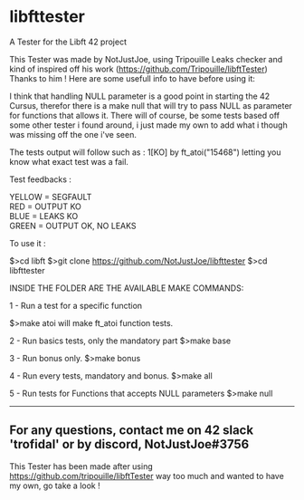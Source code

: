 # libfttester
A Tester for the Libft 42 project

This Tester was made by NotJustJoe, using Tripouille Leaks checker and kind of inspired off his work (https://github.com/Tripouille/libftTester) Thanks to him !
Here are some usefull info to have before using it:

I think that handling NULL parameter is a good point in starting the 42 Cursus, therefor there is a make null that will try to pass NULL as parameter for functions that allows it.
There will of course, be some tests based off some other tester i found around, i just made my own to add what i though was missing off the one i've seen.

The tests output will follow such as :
1[KO] by ft_atoi("15468")
letting you know what exact test was a fail.

Test feedbacks :

YELLOW = SEGFAULT<br />
RED = OUTPUT KO<br />
BLUE = LEAKS KO<br />
GREEN = OUTPUT OK, NO LEAKS<br />


To use it :

$>cd libft
$>git clone https://github.com/NotJustJoe/libfttester
$>cd libfttester

INSIDE THE FOLDER ARE THE AVAILABLE MAKE COMMANDS:

1 - Run a test for a specific function

$>make atoi
will make ft_atoi function tests.

2 - Run basics tests, only the mandatory part
$>make base

3 - Run bonus only.
$>make bonus

4 - Run every tests, mandatory and bonus.
$>make all

5 - Run tests for Functions that accepts NULL parameters
$>make null

-----
For any questions, contact me on 42 slack 'trofidal' or by discord, NotJustJoe#3756
-----
This Tester has been made after using https://github.com/tripouille/libftTester way too much and wanted to have my own, go take a look !
